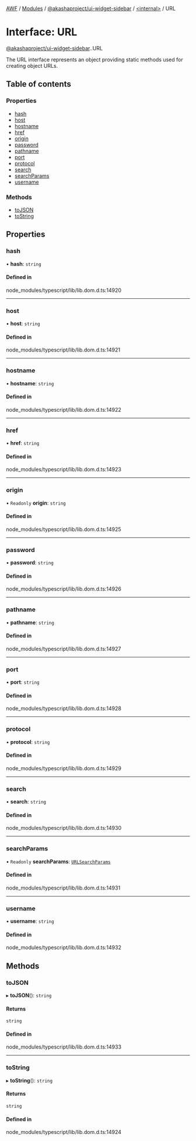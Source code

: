 [AWF](../README.md) / [Modules](../modules.md) / [@akashaproject/ui-widget-sidebar](../modules/akashaproject_ui_widget_sidebar.md) / [<internal\>](../modules/akashaproject_ui_widget_sidebar._internal_.md) / URL

# Interface: URL

[@akashaproject/ui-widget-sidebar](../modules/akashaproject_ui_widget_sidebar.md).[<internal>](../modules/akashaproject_ui_widget_sidebar._internal_.md).URL

The URL interface represents an object providing static methods used for creating object URLs.

## Table of contents

### Properties

- [hash](akashaproject_ui_widget_sidebar._internal_.URL.md#hash)
- [host](akashaproject_ui_widget_sidebar._internal_.URL.md#host)
- [hostname](akashaproject_ui_widget_sidebar._internal_.URL.md#hostname)
- [href](akashaproject_ui_widget_sidebar._internal_.URL.md#href)
- [origin](akashaproject_ui_widget_sidebar._internal_.URL.md#origin)
- [password](akashaproject_ui_widget_sidebar._internal_.URL.md#password)
- [pathname](akashaproject_ui_widget_sidebar._internal_.URL.md#pathname)
- [port](akashaproject_ui_widget_sidebar._internal_.URL.md#port)
- [protocol](akashaproject_ui_widget_sidebar._internal_.URL.md#protocol)
- [search](akashaproject_ui_widget_sidebar._internal_.URL.md#search)
- [searchParams](akashaproject_ui_widget_sidebar._internal_.URL.md#searchparams)
- [username](akashaproject_ui_widget_sidebar._internal_.URL.md#username)

### Methods

- [toJSON](akashaproject_ui_widget_sidebar._internal_.URL.md#tojson)
- [toString](akashaproject_ui_widget_sidebar._internal_.URL.md#tostring)

## Properties

### hash

• **hash**: `string`

#### Defined in

node_modules/typescript/lib/lib.dom.d.ts:14920

___

### host

• **host**: `string`

#### Defined in

node_modules/typescript/lib/lib.dom.d.ts:14921

___

### hostname

• **hostname**: `string`

#### Defined in

node_modules/typescript/lib/lib.dom.d.ts:14922

___

### href

• **href**: `string`

#### Defined in

node_modules/typescript/lib/lib.dom.d.ts:14923

___

### origin

• `Readonly` **origin**: `string`

#### Defined in

node_modules/typescript/lib/lib.dom.d.ts:14925

___

### password

• **password**: `string`

#### Defined in

node_modules/typescript/lib/lib.dom.d.ts:14926

___

### pathname

• **pathname**: `string`

#### Defined in

node_modules/typescript/lib/lib.dom.d.ts:14927

___

### port

• **port**: `string`

#### Defined in

node_modules/typescript/lib/lib.dom.d.ts:14928

___

### protocol

• **protocol**: `string`

#### Defined in

node_modules/typescript/lib/lib.dom.d.ts:14929

___

### search

• **search**: `string`

#### Defined in

node_modules/typescript/lib/lib.dom.d.ts:14930

___

### searchParams

• `Readonly` **searchParams**: [`URLSearchParams`](../modules/akashaproject_ui_widget_sidebar._internal_.md#urlsearchparams)

#### Defined in

node_modules/typescript/lib/lib.dom.d.ts:14931

___

### username

• **username**: `string`

#### Defined in

node_modules/typescript/lib/lib.dom.d.ts:14932

## Methods

### toJSON

▸ **toJSON**(): `string`

#### Returns

`string`

#### Defined in

node_modules/typescript/lib/lib.dom.d.ts:14933

___

### toString

▸ **toString**(): `string`

#### Returns

`string`

#### Defined in

node_modules/typescript/lib/lib.dom.d.ts:14924

